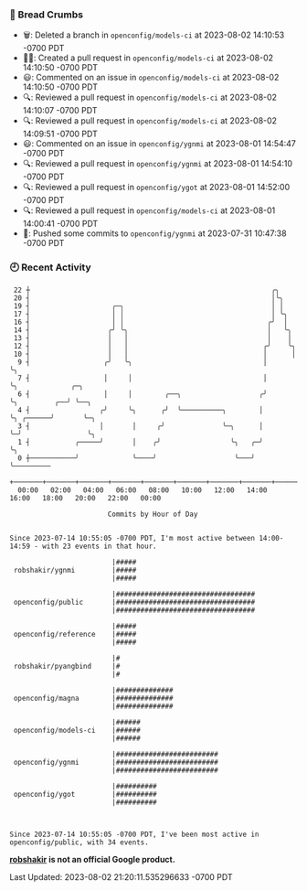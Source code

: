 ### 🍞 Bread Crumbs

 * 🗑: Deleted a branch in `openconfig/models-ci` at 2023-08-02 14:10:53 -0700 PDT
 * ✍🏼: Created a pull request in `openconfig/models-ci` at 2023-08-02 14:10:50 -0700 PDT
 * 😃: Commented on an issue in `openconfig/models-ci` at 2023-08-02 14:10:50 -0700 PDT
 * 🔍: Reviewed a pull request in  `openconfig/models-ci` at 2023-08-02 14:10:07 -0700 PDT
 * 🔍: Reviewed a pull request in  `openconfig/models-ci` at 2023-08-02 14:09:51 -0700 PDT
 * 😃: Commented on an issue in `openconfig/ygnmi` at 2023-08-01 14:54:47 -0700 PDT
 * 🔍: Reviewed a pull request in  `openconfig/ygnmi` at 2023-08-01 14:54:10 -0700 PDT
 * 🔍: Reviewed a pull request in  `openconfig/ygot` at 2023-08-01 14:52:00 -0700 PDT
 * 🔍: Reviewed a pull request in  `openconfig/models-ci` at 2023-08-01 14:00:41 -0700 PDT
 * 🚢: Pushed some commits to `openconfig/ygnmi` at 2023-07-31 10:47:38 -0700 PDT

### 🕘 Recent Activity
```
 22 ┼                                                           ╭╮
 20 ┤                                                           │╰╮
 19 ┤                    ╭─╮                                    │ │
 17 ┤                    │ │                                    │ ╰╮
 16 ┤                    │ │                                   ╭╯  │
 14 ┤                   ╭╯ ╰╮                                  │   ╰╮
 13 ┤                   │   │                                  │    │
 12 ┤                   │   │                                 ╭╯    ╰╮
 10 ┤                   │   │                                 │      │
  9 ┤                  ╭╯   ╰╮                                │      ╰╮
  7 ┤                  │     │                                │       ╰╮             ╭─╮
  6 ┤                  │     │        ╭──╮                   ╭╯        ╰╮         ╭──╯ ╰──╮
  4 ┤                 ╭╯     ╰╮      ╭╯  ╰──────────╮        │          ╰╮ ╭──────╯       ╰─╮
  3 ┤                 │       │     ╭╯              ╰─╮      │           ╰─╯                ╰╮
  1 ┤           ╭─────╯       │    ╭╯                 ╰╮   ╭─╯                               ╰╮
  0 ┼───────────╯             ╰────╯                   ╰───╯                                  ╰─────────
    +───────+───────+───────+───────+───────+───────+───────+───────+───────+───────+───────+───────+────
  00:00   02:00   04:00   06:00   08:00   10:00   12:00   14:00   16:00   18:00   20:00   22:00   00:00   

						Commits by Hour of Day


Since 2023-07-14 10:55:05 -0700 PDT, I'm most active between 14:00-14:59 - with 23 events in that hour.

```



```
                         |#####
 robshakir/ygnmi         |#####
                         |#####

                         |##################################
 openconfig/public       |##################################
                         |##################################

                         |#####
 openconfig/reference    |#####
                         |#####

                         |#
 robshakir/pyangbind     |#
                         |#

                         |##############
 openconfig/magna        |##############
                         |##############

                         |######
 openconfig/models-ci    |######
                         |######

                         |#########################
 openconfig/ygnmi        |#########################
                         |#########################

                         |##########
 openconfig/ygot         |##########
                         |##########



Since 2023-07-14 10:55:05 -0700 PDT, I've been most active in openconfig/public, with 34 events.

```
**[robshakir](mailto:robjs@google.com) is not an official Google product.**  


Last Updated: 2023-08-02 21:20:11.535296633 -0700 PDT
